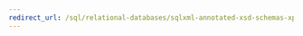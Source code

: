 ```yaml
---
redirect_url: /sql/relational-databases/sqlxml-annotated-xsd-schemas-xpath-queries/using-xpath-queries-in-sqlxml-4-0
---
```


